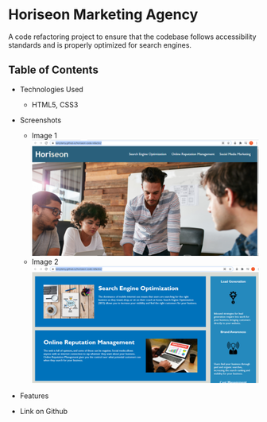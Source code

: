 # Horiseon Marketing Agency

A code refactoring project to ensure that the codebase follows accessibility standards and is properly optimized for search engines.

## Table of Contents

- Technologies Used
  - HTML5, CSS3

- Screenshots
  - Image 1  
![alt text](https://github.com/TemyTemy/horiseon-code-refactor/blob/main/assets/images/screen-shot1.PNG)
  - Image 2
  ![alt text](https://github.com/TemyTemy/horiseon-code-refactor/blob/main/assets/images/screen-shot2.PNG)

- Features

- Link on Github
